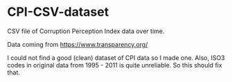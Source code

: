 # CPI-CSV-dataset
CSV file of Corruption Perception Index data over time. 

Data coming from https://www.transparency.org/

I could not find a good (clean) dataset of CPI data so I made one. Also, ISO3 codes in original data from 1995 - 2011 is quite unreliable. So this should fix that.
